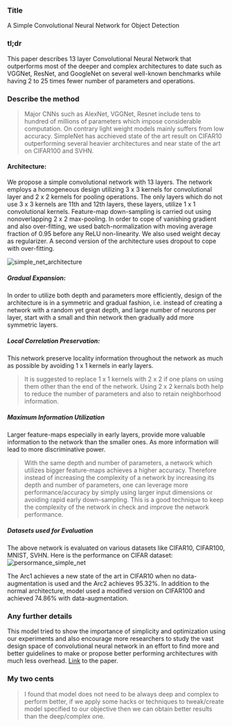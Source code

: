 ### Title

A Simple Convolutional Neural Network for Object Detection

### tl;dr
This paper describes 13 layer Convolutional Neural Network that outperforms most of the deeper and complex architectures to date such as VGGNet, ResNet, and GoogleNet on several well-known benchmarks while having 2 to 25 times fewer number of parameters and operations.
### Describe the method

> Major CNNs such as AlexNet, VGGNet, Resnet include tens to hundred of millions of parameters which impose considerable computation. On contrary light weight models mainly suffers from low accuracy.
SimpleNet has acchieved state of the art result on CIFAR10 outperforming several heavier architectures and near state of the art on CIFAR100 and SVHN.

#### Architecture:

We propose a simple convolutional network with 13 layers. The network employs a homogeneous design utilizing 3 x 3 kernels for convolutional layer and 2 x 2 kernels for pooling operations.
The only layers which do not use 3 x 3 kernels are 11th and 12th layers, these layers, utilize 1 x 1 convolutional kernels. Feature-map down-sampling is carried out using nonoverlapping 2 x 2 max-pooling. In order to cope of vanishing gradient and also over-fitting, we used batch-normalization with moving average fraction of 0.95 before any ReLU non-linearity. We also used weight decay as regularizer. A second version of the architecture uses dropout to cope with over-fitting.

![simple_net_architecture](https://user-images.githubusercontent.com/25545489/38054046-66f028e8-32f3-11e8-8aa9-ef43fe0c15e6.png)


##### Gradual Expansion:
In order to utilize both depth and parameters more efficiently, design of the architecture is in a symmetric and gradual fashion, i.e. instead of creating a network with a random yet great depth, and large number of neurons per layer, start with a small and thin network then gradually add more symmetric layers.

##### Local Correlation Preservation:
This network preserve locality information throughout the network as much as possible by avoiding 1 x 1 kernels in early layers.
> It is suggested to replace 1 x 1 kernels with 2 x 2 if one plans on using them other than the end of the network. Using 2 x 2 kernals both help to reduce the number of parameters and also to retain neighborhood information.


##### Maximum Information Utilization
Larger feature-maps especially in early layers, provide more valuable information to the network than the
smaller ones. As more information will lead to more discriminative power.

> With the same depth and number of parameters, a network which utilizes bigger feature-maps achieves a higher accuracy. Therefore instead of increasing the complexity of a network by increasing its depth and number of parameters, one can leverage more performance/accuracy by simply using larger input dimensions or avoiding rapid early down-sampling.  This is a good technique to keep the complexity of the network in check and improve the network performance.

##### Datasets used for Evaluation
The above network is evaluated on various datasets like CIFAR10, CIFAR100, MNIST, SVHN.
Here is the performance on CIFAR dataset:
![persormance_simple_net](https://user-images.githubusercontent.com/25545489/38061662-cfbd2ffa-330d-11e8-9f05-40e2f9ec9b22.png)

The Arc1 achieves a new state of the art in CIFAR10 when no data-augmentation is used and the Arc2 achieves 95.32%. In addition to the normal architecture, model used a modified version on CIFAR100 and achieved 74.86% with data-augmentation.
### Any further details
This model tried to show the importance of simplicity and optimization using our experiments and also encourage more researchers to study the vast design space of convolutional neural network in an effort to find more and better guidelines to make or propose better performing architectures with much less overhead.
[Link](https://arxiv.org/pdf/1608.06037.pdf) to the paper.
### My two cents

> I found that model does not need to be always deep and complex to perform better, if we apply some hacks or techniques to tweak/create model specified to our objective then we can obtain better results than the deep/complex one.
